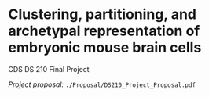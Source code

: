 # Clustering, partitioning, and archetypal representation of embryonic mouse brain cells
CDS DS 210 Final Project

_Project proposal:_ `./Proposal/DS210_Project_Proposal.pdf`
